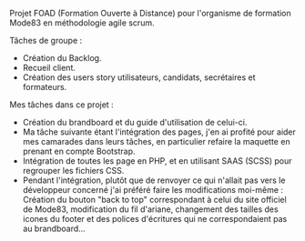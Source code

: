 Projet FOAD (Formation Ouverte à Distance) pour l'organisme de formation Mode83 en méthodologie agile scrum.

Tâches de groupe :
  - Création du Backlog.
  - Recueil client.
  - Création des users story utilisateurs, candidats, secrétaires et formateurs.

Mes tâches dans ce projet :
  - Création du brandboard et du guide d'utilisation de celui-ci.
  - Ma tâche suivante étant l'intégration des pages, j'en ai profité pour aider mes camarades dans leurs tâches, en particulier refaire la maquette en prenant en compte Bootstrap.
  - Intégration de toutes les page en PHP, et en utilisant SAAS (SCSS) pour regrouper les fichiers CSS.
  - Pendant l'intégration, plutôt que de renvoyer ce qui n'allait pas vers le développeur concerné j'ai préféré faire les modifications moi-même : Création du bouton "back to top" correspondant à celui du site officiel de Mode83, modification du fil d'ariane, changement des tailles des icones du footer et des polices d'écritures qui ne correspondaient pas au brandboard...
